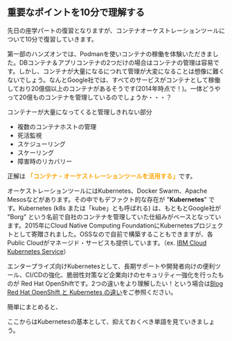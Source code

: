 ## 重要なポイントを10分で理解する

先日の座学パートの復習となりますが、コンテナオーケストレーションツールについて10分で復習していきます。  


第一部のハンズオンでは、Podmanを使いコンテナの稼働を体験いただきました。DBコンテナ＆アプリコンテナの2つだけの場合はコンテナの管理は容易です。しかし、コンテナが大量になるにつれて管理が大変になることは想像に難くないでしょう。なんとGoogle社では、すべてのサービスがコンテナとして稼働しており20億個以上のコンテナがあるそうです(2014年時点で！)。一体どうやって20億ものコンテナを管理しているのでしょうか・・・？  

コンテナーが大量になってくると管理しきれない部分  
- 複数のコンテナホストの管理
- 死活監視
- スケジューリング
- スケーリング
- 障害時のリカバリー

正解は<span style="color: orange; "> **「コンテナ・オーケストレーションツールを活用する」**</span>です。  

オーケストレーションツールにはKubernetes、Docker Swarm、Apache Mesosなどがあります。その中でもデファクト的な存在が "**Kubernetes**" です。Kubernetes (k8s または「kube」とも呼ばれる) は、もともとGoogle社が "Borg" という名前で自社のコンテナを管理していた仕組みがベースとなっています。2015年にCloud Native Computing FoundationにKubernetesプロジェクトとして寄贈されました。OSSなので自前で構築することもできますが、各Public Cloudがマネージド・サービスも提供しています。（ex. [IBM Cloud Kubernetes Service](https://www.ibm.com/jp-ja/cloud/kubernetes-service)）  

エンタープライズ向けKubernetesとして、長期サポートや開発者向けの便利ツール、CI/CDの強化、脆弱性対策など企業向けのセキュリティー強化を行ったものが Red Hat OpenShiftです。2つの違いをより理解したい！という場合は[Blog Red Hat OpenShift と Kubernetes の違い](https://www.ibm.com/blogs/solutions/jp-ja/container-cocreation-center-05/)をご参照ください。


簡単にまとめると、


ここからはKubernetesの基本として、抑えておくべき単語を見ていきましょう。


